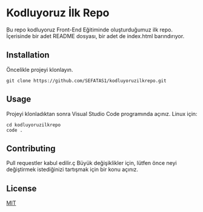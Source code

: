 # Kodluyoruz İlk Repo
Bu repo kodluyoruz Front-End Eğitiminde oluşturduğumuz ilk repo.  İçerisinde bir adet README dosyası, bir adet de index.html barındırıyor.

## Installation
Öncelikle projeyi klonlayın.
```
git clone https://github.com/SEFATAS1/kodluyoruzilkrepo.git
```

## Usage
Projeyi klonladıktan sonra Visual Studio Code programında açınız.
Linux için:
```
cd kodluyoruzilkrepo
code .
```

## Contributing 
Pull requestler kabul edilir.ç Büyük değişiklikler için, lütfen önce neyi değiştirmek istediğinizi tartışmak için bir konu açınız.

## License
[MIT](https://docs.github.com/en/repositories/managing-your-repositorys-settings-and-features/customizing-your-repository/licensing-a-repository)


